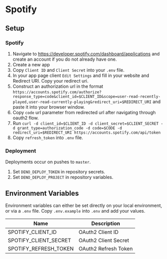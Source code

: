 # Spotify

## Setup

### Spotify

1. Navigate to https://developer.spotify.com/dashboard/applications and create an account if you do not already have one.
2. Create a new app
3. Copy `Client ID` and `Client Secret` into your `.env` file.
4. In your app page client `Edit Settings` and fill in your website and Redirect URI. Copy your redirect uri.
5. Construct an authorization url in the format `https://accounts.spotify.com/authorize?response_type=code&client_id=$CLIENT_ID&scope=user-read-recently-played,user-read-currently-playing&redirect_uri=$REDIRECT_URI` and paste it into your browser window.
6. Copy `code` url parameter from redirected url after navigating through oauth2 flow.
7. Run `curl -d client_id=$CLIENT_ID -d client_secret=$CLIENT_SECRET -d grant_type=authorization_code -d code=$CODE -d redirect_uri=$REDIRECT_URI https://accounts.spotify.com/api/token`
8. Copy `refresh_token` into `.env` file.

### Deployment

Deployments occur on pushes to `master`.

1. Set `DENO_DEPLOY_TOKEN` in repository secrets.
2. Set `DENO_DEPLOY_PROJECT` in repository variables.

## Environment Variables

Environment variables can either be set directly on your local environment, or via a `.env` file. Copy `.env.example` into `.env` and add your values.

| Name                  | Description          |
| --------------------- | -------------------- |
| SPOTIFY_CLIENT_ID     | OAuth2 Client ID     |
| SPOTIFY_CLIENT_SECRET | OAuth2 Client Secret |
| SPOTIFY_REFRESH_TOKEN | OAuth2 Refresh Token |
